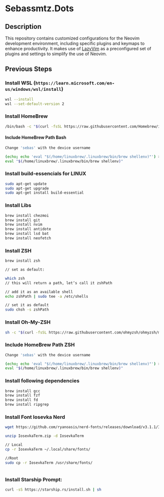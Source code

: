 # Sebassmtz.Dots

## Description

This repository contains customized configurations for the Neovim development environment, including specific plugins and keymaps to enhance productivity. It makes use of [LazyVim](https://github.com/LazyVim/LazyVim) as a preconfigured set of plugins and settings to simplify the use of Neovim.

## Previous Steps

### Install WSL (`https://learn.microsoft.com/en-us/windows/wsl/install`)

```bash
wsl --install
wsl --set-default-version 2
```

### Install HomeBrew
```bash
/bin/bash -c "$(curl -fsSL https://raw.githubusercontent.com/Homebrew/install/HEAD/install.sh)"
```

#### Include HomeBrew Path Bash
```bash
Change 'sebas' with the device username

(echo; echo 'eval "$(/home/linuxbrew/.linuxbrew/bin/brew shellenv)"') >> /home/sebas/.bashrc
eval "$(/home/linuxbrew/.linuxbrew/bin/brew shellenv)"
```
### Install build-essencials for LINUX
```bash
sudo apt-get update
sudo apt-get upgrade
sudo apt-get install build-essential
```

### Install Libs

```bash
brew install chezmoi 
brew install git
brew install nvim
brew install antidote
brew install lsd bat
brew install neofetch
```

### Install ZSH

```bash
brew install zsh

// set as default:

which zsh
// this will return a path, let‘s call it zshPath

// add it as an available shell
echo zshPath | sudo tee -a /etc/shells

// set it as default
sudo chsh -s zshPath
```

### Install Oh-My-ZSH

```bash
sh -c "$(curl -fsSL https://raw.githubusercontent.com/ohmyzsh/ohmyzsh/master/tools/install.sh)"
```

### Include HomeBrew Path ZSH
```bash
Change 'sebas' with the device username

(echo; echo 'eval "$(/home/linuxbrew/.linuxbrew/bin/brew shellenv)"') >> /home/sebas/.zshrc
eval "$(/home/linuxbrew/.linuxbrew/bin/brew shellenv)"
```

### Install following dependencies
```bash
brew install gcc
brew install fzf
brew install fd
brew install ripgrep
```

### Install Font Iosevka Nerd

```bash
wget https://github.com/ryanoasis/nerd-fonts/releases/download/v3.1.1/IosevkaTerm.zip

unzip IosevkaTerm.zip -d IosevkaTerm

// Local
cp -r IosevkaTerm ~/.local/share/fonts/

//Root
sudo cp -r IosevkaTerm /usr/share/fonts/



```


### Install Starship Prompt:

```bash
curl -sS https://starship.rs/install.sh | sh
```


